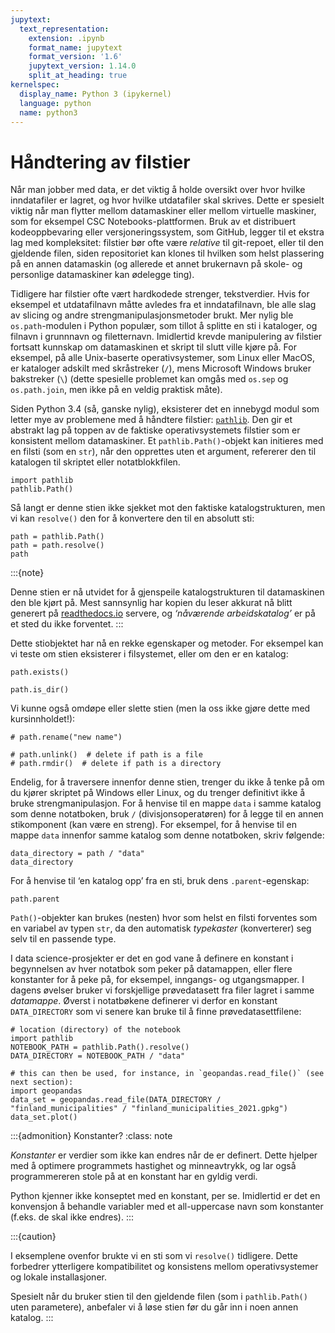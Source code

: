 ```yaml
---
jupytext:
  text_representation:
    extension: .ipynb
    format_name: jupytext
    format_version: '1.6'
    jupytext_version: 1.14.0
    split_at_heading: true
kernelspec:
  display_name: Python 3 (ipykernel)
  language: python
  name: python3
---
```


# Håndtering av filstier

Når man jobber med data, er det viktig å holde oversikt over hvor hvilke inndatafiler er lagret, og hvor hvilke utdatafiler skal skrives. Dette er spesielt viktig når man flytter mellom datamaskiner eller mellom virtuelle maskiner, som for eksempel CSC Notebooks-plattformen. Bruk av et distribuert kodeoppbevaring eller versjoneringssystem, som GitHub, legger til et ekstra lag med kompleksitet: filstier bør ofte være *relative* til git-repoet, eller til den gjeldende filen, siden repositoriet kan klones til hvilken som helst plassering på en annen datamaskin (og allerede et annet brukernavn på skole- og personlige datamaskiner kan ødelegge ting).

Tidligere har filstier ofte vært hardkodede strenger, tekstverdier. Hvis for eksempel et utdatafilnavn måtte avledes fra et inndatafilnavn, ble alle slag av slicing og andre strengmanipulasjonsmetoder brukt. Mer nylig ble `os.path`-modulen i Python populær, som tillot å splitte en sti i kataloger, og filnavn i grunnnavn og filetternavn. Imidlertid krevde manipulering av filstier fortsatt kunnskap om datamaskinen et skript til slutt ville kjøre på. For eksempel, på alle Unix-baserte operativsystemer, som Linux eller MacOS, er kataloger adskilt med skråstreker (`/`), mens Microsoft Windows bruker bakstreker (`\`) (dette spesielle problemet kan omgås med `os.sep` og `os.path.join`, men ikke på en veldig praktisk måte).

Siden Python 3.4 (så, ganske nylig), eksisterer det en innebygd modul som letter mye av problemene med å håndtere filstier: [`pathlib`](https://docs.python.org/3/library/pathlib.html). Den gir et abstrakt lag på toppen av de faktiske operativsystemets filstier som er konsistent mellom datamaskiner. Et `pathlib.Path()`-objekt kan initieres med en filsti (som en `str`), når den opprettes uten et argument, refererer den til katalogen til skriptet eller notatblokkfilen.

```{code-cell} python
import pathlib
pathlib.Path()
```

Så langt er denne stien ikke sjekket mot den faktiske katalogstrukturen, men vi kan `resolve()` den for å konvertere den til en absolutt sti:

```{code-cell} python
path = pathlib.Path()
path = path.resolve()
path
```

:::{note}

Denne stien er nå utvidet for å gjenspeile katalogstrukturen til datamaskinen den ble kjørt på. Mest sannsynlig har kopien du leser akkurat nå blitt generert på [readthedocs.io](https://readthedocs.io/) servere, og *‘nåværende arbeidskatalog’* er på et sted du ikke forventet.
:::

Dette stiobjektet har nå en rekke egenskaper og metoder. For eksempel kan vi teste om stien eksisterer i filsystemet, eller om den er en katalog:

```{code-cell} python
path.exists()
```

```{code-cell} python
path.is_dir()
```

Vi kunne også omdøpe eller slette stien (men la oss ikke gjøre dette med kursinnholdet!):

```{code-cell} python
# path.rename("new name")

# path.unlink()  # delete if path is a file
# path.rmdir()  # delete if path is a directory
```

Endelig, for å traversere innenfor denne stien, trenger du ikke å tenke på om du kjører skriptet på Windows eller Linux, og du trenger definitivt ikke å bruke strengmanipulasjon. For å henvise til en mappe `data` i samme katalog som denne notatboken, bruk `/` (divisjonsoperatøren) for å legge til en annen stikomponent (kan være en streng). For eksempel, for å henvise til en mappe `data` innenfor samme katalog som denne notatboken, skriv følgende:

```{code-cell} python
data_directory = path / "data"
data_directory
```

For å henvise til ‘en katalog opp’ fra en sti, bruk dens `.parent`-egenskap:

```{code-cell} python
path.parent
```

`Path()`-objekter kan brukes (nesten) hvor som helst en filsti forventes som en variabel av typen `str`, da den automatisk *typekaster* (konverterer) seg selv til en passende type.

I data science-prosjekter er det en god vane å definere en konstant i begynnelsen av hver notatbok som peker på datamappen, eller flere konstanter for å peke på, for eksempel, inngangs- og utgangsmapper. I dagens øvelser bruker vi forskjellige prøvedatasett fra filer lagret i samme *datamappe*. Øverst i notatbøkene definerer vi derfor en konstant `DATA_DIRECTORY` som vi senere kan bruke til å finne prøvedatasettfilene:

```{code-cell} python
# location (directory) of the notebook
import pathlib
NOTEBOOK_PATH = pathlib.Path().resolve()
DATA_DIRECTORY = NOTEBOOK_PATH / "data"
```

```{code-cell} python
# this can then be used, for instance, in `geopandas.read_file()` (see next section):
import geopandas
data_set = geopandas.read_file(DATA_DIRECTORY / "finland_municipalities" / "finland_municipalities_2021.gpkg")
data_set.plot()
```

:::{admonition} Konstanter?
:class: note

*Konstanter* er verdier som ikke kan endres når de er definert. Dette hjelper med å optimere programmets hastighet og minneavtrykk, og lar også programmereren stole på at en konstant har en gyldig verdi.

Python kjenner ikke konseptet med en konstant, per se. Imidlertid er det en konvensjon å behandle variabler med et all-uppercase navn som konstanter (f.eks. de skal ikke endres).
:::

:::{caution}

I eksemplene ovenfor brukte vi en sti som vi `resolve()` tidligere. Dette forbedrer ytterligere kompatibilitet og konsistens mellom operativsystemer og lokale installasjoner.

Spesielt når du bruker stien til den gjeldende filen (som i `pathlib.Path()` uten parametere), anbefaler vi å løse stien før du går inn i noen annen katalog.
:::